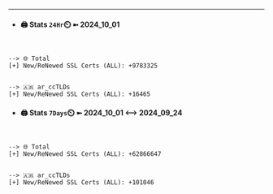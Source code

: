 

---
- #### 🖨️ **Stats** `24Hr`⏲️ ➼ 2024_10_01
```console


--> 🌐 Total
[+] New/ReNewed SSL Certs (ALL): +9783325


--> 🇦🇷 ar_ccTLDs
[+] New/ReNewed SSL Certs (ALL): +16465

```

- #### 🖨️ **Stats** `7Days`⏲️ ➼ 2024_10_01 <--> 2024_09_24
```console


--> 🌐 Total
[+] New/ReNewed SSL Certs (ALL): +62866647


--> 🇦🇷 ar_ccTLDs
[+] New/ReNewed SSL Certs (ALL): +101046

```

